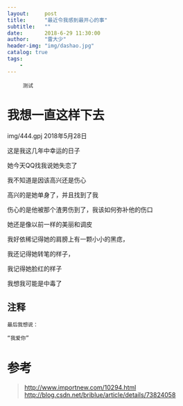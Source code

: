 ```yaml
---
layout:     post
title:      "最近令我感到最开心的事"
subtitle:   ""
date:       2018-6-29 11:30:00
author:     "雷大少"
header-img: "img/dashao.jpg"
catalog: true
tags:
    - 
---
```




         测试
# 我想一直这样下去

 img/444.gpj
2018年5月28日

这是我这几年中幸运的日子

她今天QQ找我说她失恋了

我不知道是因该高兴还是伤心

高兴的是她单身了，并且找到了我

伤心的是他被那个渣男伤到了，我该如何弥补他的伤口

她还是像以前一样的美丽和调皮

我好依稀记得她的肩膀上有一颗小小的黑痣，

我还记得她转笔的样子，

我记得她脸红的样子

我想我可能是中毒了

                  

## 注释
   

	
	最后我想说：
	
	“我爱你” 
      
# 参考

>  http://www.importnew.com/10294.html
> http://blog.csdn.net/briblue/article/details/73824058
